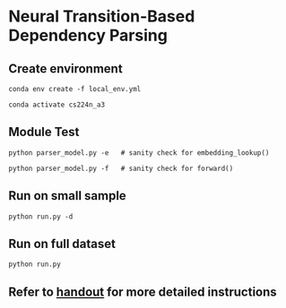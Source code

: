 # Neural Transition-Based Dependency Parsing

## Create environment
```
conda env create -f local_env.yml

conda activate cs224n_a3
```

## Module Test
```
python parser_model.py -e   # sanity check for embedding_lookup()

python parser_model.py -f   # sanity check for forward()
```

## Run on small sample
```
python run.py -d
```

## Run on full dataset
```
python run.py
```

## Refer to [handout](handout3.pdf) for more detailed instructions